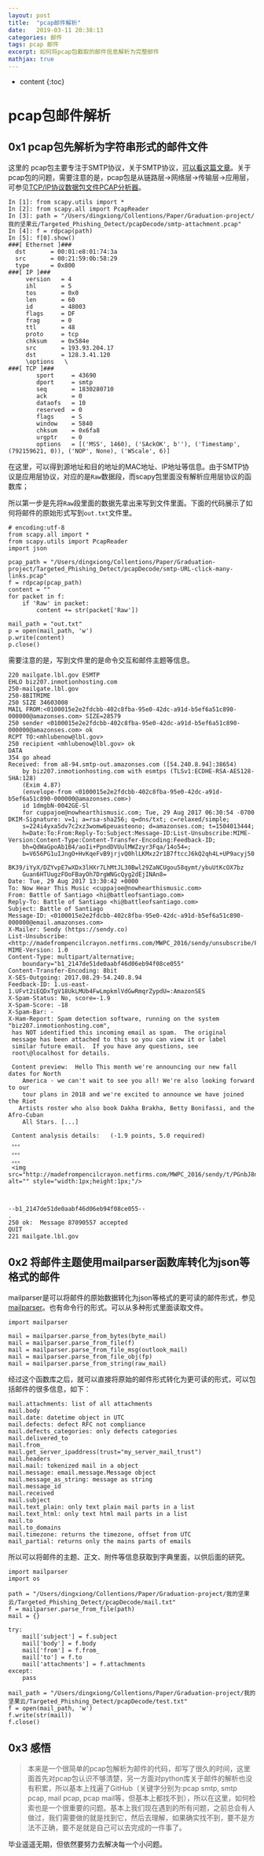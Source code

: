 ```yaml
---
layout: post
title:  "pcap邮件解析"
date:   2019-03-11 20:38:13
categories: 邮件
tags: pcap 邮件
excerpt: 如何将pcap包截取的邮件信息解析为完整邮件
mathjax: true
---
```

* content
{:toc}

# pcap包邮件解析
## 0x1 pcap包先解析为字符串形式的邮件文件

这里的 pcap包主要专注于SMTP协议，关于SMTP协议，[可以看这篇文章](https://88daxiong.github.io/2019/02/26/SMTP%E5%8D%8F%E8%AE%AE/)。关于pcap包的问题，需要注意的是，pcap包是从链路层->网络层->传输层->应用层，可参见[TCP/IP协议数据包文件PCAP分析器](https://www.cnblogs.com/songdechiu/p/5768734.html)。

```
In [1]: from scapy.utils import *
In [2]: from scapy.all import PcapReader
In [3]: path = "/Users/dingxiong/Collentions/Paper/Graduation-project/我的坚果云/Targeted_Phishing_Detect/pcapDecode/smtp-attachment.pcap"
In [4]: f = rdpcap(path)
In [5]: f[0].show()
###[ Ethernet ]###
  dst       = 00:01:e8:01:74:3a
  src       = 00:21:59:0b:58:29
  type      = 0x800
###[ IP ]###
     version   = 4
     ihl       = 5
     tos       = 0x0
     len       = 60
     id        = 48003
     flags     = DF
     frag      = 0
     ttl       = 48
     proto     = tcp
     chksum    = 0x584e
     src       = 193.93.204.17
     dst       = 128.3.41.120
     \options   \
###[ TCP ]###
        sport     = 43690
        dport     = smtp
        seq       = 1830280710
        ack       = 0
        dataofs   = 10
        reserved  = 0
        flags     = S
        window    = 5840
        chksum    = 0x6fa8
        urgptr    = 0
        options   = [('MSS', 1460), ('SAckOK', b''), ('Timestamp', (792159621, 0)), ('NOP', None), ('WScale', 6)]
```

在这里，可以得到源地址和目的地址的MAC地址、IP地址等信息。由于SMTP协议是应用层协议，对应的是`Raw`数据段，而scapy包里面没有解析应用层协议的函数库；

所以第一步是先将`Raw`段里面的数据先拿出来写到文件里面。下面的代码展示了如何将邮件的原始形式写到`out.txt`文件里。

```
# encoding:utf-8
from scapy.all import *
from scapy.utils import PcapReader
import json

pcap_path = "/Users/dingxiong/Collentions/Paper/Graduation-project/Targeted_Phishing_Detect/pcapDecode/smtp-URL-click-many-links.pcap"
f = rdpcap(pcap_path)
content = ""
for packet in f:
    if 'Raw' in packet:
        content += str(packet['Raw'])

mail_path = "out.txt"
p = open(mail_path, 'w')
p.write(content)
p.close()
```

需要注意的是，写到文件里的是命令交互和邮件主题等信息。

```
220 mailgate.lbl.gov ESMTP
EHLO biz207.inmotionhosting.com
250-mailgate.lbl.gov
250-8BITMIME
250 SIZE 34603008
MAIL FROM:<0100015e2e2fdcbb-402c8fba-95e0-42dc-a91d-b5ef6a51c890-000000@amazonses.com> SIZE=28579
250 sender <0100015e2e2fdcbb-402c8fba-95e0-42dc-a91d-b5ef6a51c890-000000@amazonses.com> ok
RCPT TO:<mhlubenow@lbl.gov>
250 recipient <mhlubenow@lbl.gov> ok
DATA
354 go ahead
Received: from a8-94.smtp-out.amazonses.com ([54.240.8.94]:38654)
	by biz207.inmotionhosting.com with esmtps (TLSv1:ECDHE-RSA-AES128-SHA:128)
	(Exim 4.87)
	(envelope-from <0100015e2e2fdcbb-402c8fba-95e0-42dc-a91d-b5ef6a51c890-000000@amazonses.com>)
	id 1dmgbN-0042GE-Sl
	for cuppajoe@nowhearthismusic.com; Tue, 29 Aug 2017 06:30:54 -0700
DKIM-Signature: v=1; a=rsa-sha256; q=dns/txt; c=relaxed/simple;
	s=224i4yxa5dv7c2xz3womw6peuasteono; d=amazonses.com; t=1504013444;
	h=Date:To:From:Reply-To:Subject:Message-ID:List-Unsubscribe:MIME-Version:Content-Type:Content-Transfer-Encoding:Feedback-ID;
	bh=QdWaGpoAb1B4/aoIi+PpndDVUulMWZzyr3Fqa/14o54=;
	b=V656PG1uIJngO+HvKqeFvB9jrjvQ0hlLKMxz2r1B7ftccJ6kQ2qh4L+UP9acyj50
	BK39/iYyX/DZYvpE7wXDx3lHXr7LhMtJL30Bwl29ZaNCUgou58qymt/ybuUtKcOX7bz
	Guan6HTUugzFOoFBayOh7DrgWNGcQyg2dEjINAn8=
Date: Tue, 29 Aug 2017 13:30:42 +0000
To: Now Hear This Music <cuppajoe@nowhearthismusic.com>
From: Battle of Santiago <hi@battleofsantiago.com>
Reply-To: Battle of Santiago <hi@battleofsantiago.com>
Subject: Battle of Santiago
Message-ID: <0100015e2e2fdcbb-402c8fba-95e0-42dc-a91d-b5ef6a51c890-000000@email.amazonses.com>
X-Mailer: Sendy (https://sendy.co)
List-Unsubscribe: <http://madefrompencilcrayon.netfirms.com/MWPC_2016/sendy/unsubscribe/FetHVLuCSM0C3jeJlI5j763tMtLJCanWq4892Ehr4EwqGvo/yOptwB9yUq892AzeTG8JkjFQ/PGnbJ8nuga9gHxDsCGDzAg>
MIME-Version: 1.0
Content-Type: multipart/alternative;
	boundary="b1_2147de51de0aabf46d06eb94f08ce055"
Content-Transfer-Encoding: 8bit
X-SES-Outgoing: 2017.08.29-54.240.8.94
Feedback-ID: 1.us-east-1.UFvt2iEQDxTgV18UkLMUb4FwLmpkmlVdGwRmqrZypdU=:AmazonSES
X-Spam-Status: No, score=-1.9
X-Spam-Score: -18
X-Spam-Bar: -
X-Ham-Report: Spam detection software, running on the system "biz207.inmotionhosting.com",
 has NOT identified this incoming email as spam.  The original
 message has been attached to this so you can view it or label
 similar future email.  If you have any questions, see
 root\@localhost for details.
 
 Content preview:  Hello This month we're announcing our new fall dates for North
    America - we can't wait to see you all! We're also looking forward to our
    tour plans in 2018 and we're excited to announce we have joined the Riot
   Artists roster who also book Dakha Brakha, Betty Bonifassi, and the Afro-Cuban
    All Stars. [...] 
 
 Content analysis details:   (-1.9 points, 5.0 required)
 。。。
 。。。
 。。。
 <img src="http://madefrompencilcrayon.netfirms.com/MWPC_2016/sendy/t/PGnbJ8nuga9gHxDsCGDzAg/vvCUoBmjHDseFeE5VlHx7g" alt="" style="width:1px;height:1px;"/>



--b1_2147de51de0aabf46d06eb94f08ce055--
.
250 ok:  Message 87090557 accepted
QUIT
221 mailgate.lbl.gov
```

## 0x2 将邮件主题使用mailparser函数库转化为json等格式的邮件

mailparser是可以将邮件的原始数据转化为json等格式的更可读的邮件形式，参见[mailparser](https://github.com/SpamScope/mail-parser)。也有命令行的形式。可以从多种形式里面读取文件。

```
import mailparser

mail = mailparser.parse_from_bytes(byte_mail)
mail = mailparser.parse_from_file(f)
mail = mailparser.parse_from_file_msg(outlook_mail)
mail = mailparser.parse_from_file_obj(fp)
mail = mailparser.parse_from_string(raw_mail)
```

经过这个函数库之后，就可以直接将原始的邮件形式转化为更可读的形式，可以包括邮件的很多信息，如下：

```
mail.attachments: list of all attachments
mail.body
mail.date: datetime object in UTC
mail.defects: defect RFC not compliance
mail.defects_categories: only defects categories
mail.delivered_to
mail.from_
mail.get_server_ipaddress(trust="my_server_mail_trust")
mail.headers
mail.mail: tokenized mail in a object
mail.message: email.message.Message object
mail.message_as_string: message as string
mail.message_id
mail.received
mail.subject
mail.text_plain: only text plain mail parts in a list
mail.text_html: only text html mail parts in a list
mail.to
mail.to_domains
mail.timezone: returns the timezone, offset from UTC
mail_partial: returns only the mains parts of emails
```

所以可以将邮件的主题、正文、附件等信息获取到字典里面，以供后面的研究。

```
import mailparser
import os

path = "/Users/dingxiong/Collentions/Paper/Graduation-project/我的坚果云/Targeted_Phishing_Detect/pcapDecode/mail.txt"
f = mailparser.parse_from_file(path)
mail = {}

try:
    mail['subject'] = f.subject
    mail['body'] = f.body
    mail['from'] = f.from_
    mail['to'] = f.to
    mail['attachments'] = f.attachments
except:
    pass

mail_path = "/Users/dingxiong/Collentions/Paper/Graduation-project/我的坚果云/Targeted_Phishing_Detect/pcapDecode/test.txt"
f = open(mail_path, 'w')
f.write(str(mail))
f.close()
```

## 0x3 感悟

>本来是一个很简单的pcap包解析为邮件的代码，却写了很久的时间，这里面首先对pcap包认识不够清楚，另一方面对python库关于邮件的解析也没有积累，所以基本上找遍了GitHub（关键字分别为:pcap smtp, smtp pcap, mail pcap, pcap mail等，但基本上都找不到），所以在这里，如何检索也是一个很重要的问题。基本上我们现在遇到的所有问题，之前总会有人做过，我们需要做的就是找到它，然后去理解，如果确实找不到，要不是方法不正确，要不是就是自己可以去完成的一件事了。

毕业遥遥无期，但依然要努力去解决每一个小问题。

















































